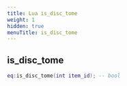 ```yaml
---
title: Lua is_disc_tome
weight: 1
hidden: true
menuTitle: is_disc_tome
---
```

## is_disc_tome
```lua
eq:is_disc_tome(int item_id); -- bool
```